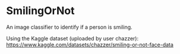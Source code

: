 # SmilingOrNot
An image classifier to identify if a person is smiling.

Using the Kaggle dataset (uploaded by user chazzer): https://www.kaggle.com/datasets/chazzer/smiling-or-not-face-data
